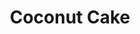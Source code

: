 ---
title: Coconut Cake
description:
tags: family dessert draft
source: Mrs. Banks
yield: 
ingredients: 
- 1 pkg butter cake mix
- lots of questsion
instructions: 
- woof, I need help
---